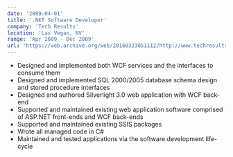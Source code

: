 ```yaml
---
date: '2009-04-01'
title: '.NET Software Developer'
company: 'Tech Results'
location: 'Las Vegas, NV'
range: 'Apr 2009 - Dec 2009'
url: 'https://web.archive.org/web/20160323051112/http://www.techresults.com/'
---
```


- Designed and implemented both WCF services and the interfaces to consume them
- Designed and implemented SQL 2000/2005 database schema design and stored procedure interfaces
- Designed and authored Silverlight 3.0 web application with WCF back-end
- Supported and maintained existing web application software comprised of ASP.NET front-ends and WCF back-ends
- Supported and maintained existing SSIS packages
- Wrote all managed code in C#
- Maintained and tested applications via the software development life-cycle
